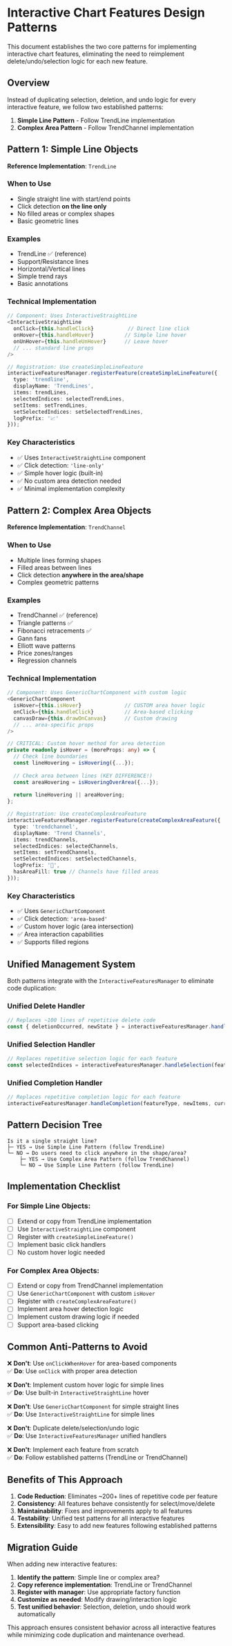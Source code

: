 # Interactive Chart Features Design Patterns

This document establishes the two core patterns for implementing interactive chart features, eliminating the need to reimplement delete/undo/selection logic for each new feature.

## Overview

Instead of duplicating selection, deletion, and undo logic for every interactive feature, we follow two established patterns:

1. **Simple Line Pattern** - Follow TrendLine implementation
2. **Complex Area Pattern** - Follow TrendChannel implementation

## Pattern 1: Simple Line Objects

**Reference Implementation**: `TrendLine`

### When to Use
- Single straight line with start/end points
- Click detection **on the line only**
- No filled areas or complex shapes
- Basic geometric lines

### Examples
- TrendLine ✅ (reference)
- Support/Resistance lines
- Horizontal/Vertical lines  
- Simple trend rays
- Basic annotations

### Technical Implementation
```typescript
// Component: Uses InteractiveStraightLine
<InteractiveStraightLine
  onClick={this.handleClick}           // Direct line click
  onHover={this.handleHover}          // Simple line hover
  onUnHover={this.handleUnHover}      // Leave hover
  // ... standard line props
/>

// Registration: Use createSimpleLineFeature
interactiveFeaturesManager.registerFeature(createSimpleLineFeature({
  type: 'trendline',
  displayName: 'TrendLines', 
  items: trendLines,
  selectedIndices: selectedTrendLines,
  setItems: setTrendLines,
  setSelectedIndices: setSelectedTrendLines,
  logPrefix: '📈'
}));
```

### Key Characteristics
- ✅ Uses `InteractiveStraightLine` component
- ✅ Click detection: `'line-only'`
- ✅ Simple hover logic (built-in)
- ✅ No custom area detection needed
- ✅ Minimal implementation complexity

## Pattern 2: Complex Area Objects  

**Reference Implementation**: `TrendChannel`

### When to Use
- Multiple lines forming shapes
- Filled areas between lines
- Click detection **anywhere in the area/shape**
- Complex geometric patterns

### Examples  
- TrendChannel ✅ (reference)
- Triangle patterns ✅
- Fibonacci retracements ✅
- Gann fans
- Elliott wave patterns
- Price zones/ranges
- Regression channels

### Technical Implementation
```typescript
// Component: Uses GenericChartComponent with custom logic
<GenericChartComponent
  isHover={this.isHover}              // CUSTOM area hover logic
  onClick={this.handleClick}          // Area-based clicking  
  canvasDraw={this.drawOnCanvas}      // Custom drawing
  // ... area-specific props
/>

// CRITICAL: Custom hover method for area detection
private readonly isHover = (moreProps: any) => {
  // Check line boundaries
  const lineHovering = isHovering({...});
  
  // Check area between lines (KEY DIFFERENCE!)
  const areaHovering = isHoveringOverArea({...});
  
  return lineHovering || areaHovering;
};

// Registration: Use createComplexAreaFeature  
interactiveFeaturesManager.registerFeature(createComplexAreaFeature({
  type: 'trendchannel',
  displayName: 'Trend Channels',
  items: trendChannels, 
  selectedIndices: selectedChannels,
  setItems: setTrendChannels,
  setSelectedIndices: setSelectedChannels,
  logPrefix: '🔶',
  hasAreaFill: true // Channels have filled areas
}));
```

### Key Characteristics
- ✅ Uses `GenericChartComponent` 
- ✅ Click detection: `'area-based'`
- ✅ Custom hover logic (area intersection)
- ✅ Area interaction capabilities
- ✅ Supports filled regions

## Unified Management System

Both patterns integrate with the `InteractiveFeaturesManager` to eliminate code duplication:

### Unified Delete Handler
```typescript
// Replaces ~100 lines of repetitive delete code
const { deletionOccurred, newState } = interactiveFeaturesManager.handleDelete(currentState);
```

### Unified Selection Handler  
```typescript
// Replaces repetitive selection logic for each feature
const selectedIndices = interactiveFeaturesManager.handleSelection(featureType, interactives, currentState);
```

### Unified Completion Handler
```typescript
// Replaces repetitive completion logic for each feature  
interactiveFeaturesManager.handleCompletion(featureType, newItems, currentState, saveToHistory);
```

## Pattern Decision Tree

```
Is it a single straight line?
├─ YES → Use Simple Line Pattern (follow TrendLine)
└─ NO → Do users need to click anywhere in the shape/area?
    ├─ YES → Use Complex Area Pattern (follow TrendChannel)  
    └─ NO → Use Simple Line Pattern (follow TrendLine)
```

## Implementation Checklist

### For Simple Line Objects:
- [ ] Extend or copy from TrendLine implementation
- [ ] Use `InteractiveStraightLine` component
- [ ] Register with `createSimpleLineFeature()`
- [ ] Implement basic click handlers
- [ ] No custom hover logic needed

### For Complex Area Objects:
- [ ] Extend or copy from TrendChannel implementation  
- [ ] Use `GenericChartComponent` with custom `isHover`
- [ ] Register with `createComplexAreaFeature()`
- [ ] Implement area hover detection logic
- [ ] Implement custom drawing logic if needed
- [ ] Support area-based clicking

## Common Anti-Patterns to Avoid

❌ **Don't**: Use `onClickWhenHover` for area-based components  
✅ **Do**: Use `onClick` with proper area detection

❌ **Don't**: Implement custom hover logic for simple lines  
✅ **Do**: Use built-in `InteractiveStraightLine` hover

❌ **Don't**: Use `GenericChartComponent` for simple straight lines  
✅ **Do**: Use `InteractiveStraightLine` for simple lines

❌ **Don't**: Duplicate delete/selection/undo logic  
✅ **Do**: Use `InteractiveFeaturesManager` unified handlers

❌ **Don't**: Implement each feature from scratch  
✅ **Do**: Follow established patterns (TrendLine or TrendChannel)

## Benefits of This Approach

1. **Code Reduction**: Eliminates ~200+ lines of repetitive code per feature
2. **Consistency**: All features behave consistently for select/move/delete
3. **Maintainability**: Fixes and improvements apply to all features  
4. **Testability**: Unified test patterns for all interactive features
5. **Extensibility**: Easy to add new features following established patterns

## Migration Guide

When adding new interactive features:

1. **Identify the pattern**: Simple line or complex area?
2. **Copy reference implementation**: TrendLine or TrendChannel  
3. **Register with manager**: Use appropriate factory function
4. **Customize as needed**: Modify drawing/interaction logic
5. **Test unified behavior**: Selection, deletion, undo should work automatically

This approach ensures consistent behavior across all interactive features while minimizing code duplication and maintenance overhead.